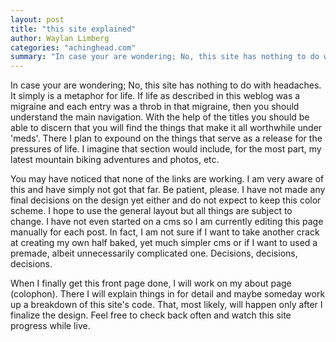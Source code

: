 ```yaml
---
layout: post
title: "this site explained"
author: Waylan Limberg
categories: "achinghead.com"
summary: "In case your are wondering; No, this site has nothing to do with headaches. It simply is a metaphor for life. If life as described in this weblog was a migraine and each entry was a throb in that migraine, then you should understand the main navigation. With the help of the titles you should be able to discern that you will find the things that make it all worthwhile under 'meds'. There I plan to expound on the things that serve as a release for the pressures of life. I imagine that section would include, for the most part, my latest mountain biking adventures and photos, etc."
---
```


In case your are wondering; No, this site has nothing to do with headaches. It simply is a metaphor for life. If life as described in this weblog was a migraine and each entry was a throb in that migraine, then you should understand the main navigation. With the help of the titles you should be able to discern that you will find the things that make it all worthwhile under 'meds'. There I plan to expound on the things that serve as a release for the pressures of life. I imagine that section would include, for the most part, my latest mountain biking adventures and photos, etc.

You may have noticed that none of the links are working. I am very aware of this and have simply not got that far. Be patient, please. I have not made any final decisions on the design yet either and do not expect to keep this color scheme. I hope to use the general layout but all things are subject to change. I have not even started on a cms so I am currently editing this page manually for each post. In fact, I am not sure if I want to take another crack at creating my own half baked, yet much simpler cms or if I want to used a premade, albeit unnecessarily complicated one. Decisions, decisions, decisions.

When I finally get this front page done, I will work on my about page (colophon). There I will explain things in for detail and maybe someday work up a breakdown of this site's code. That, most likely, will happen only after I finalize the design. Feel free to check back often and watch this site progress while live.